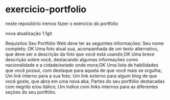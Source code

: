 # exercicio-portfolio
neste repositório iremos fazer o exercicio do portfolio

nova atualização 1.1git 

Requisitos
Seu Portfólio Web deve ter as seguintes informações:
Seu nome completo; OK
Uma foto atual sua, acompanhada de um texto alternativo, que deve ser a descrição da foto que você está usando;OK
Uma breve descrição sobre você, destacando algumas informações como nacionalidade e a cidade/estado onde mora;OK
Uma lista de habilidades que você possui, com destaque para aquela de que você mais se orgulha;
Um link interno para a sua foto;
Um link externo para algum blog de que você goste, que abra em uma nova aba;
Partes do seu portfólio destacadas com negrito e/ou itálico;
Um índice com links internos para as diferentes seções do seu portfólio.

